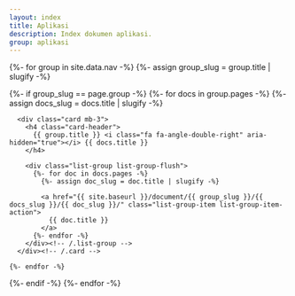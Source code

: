 ```yaml
---
layout: index
title: Aplikasi
description: Index dokumen aplikasi.
group: aplikasi
---
```


{%- for group in site.data.nav -%}
  {%- assign group_slug = group.title | slugify -%}

  {%- if group_slug == page.group -%}
    {%- for docs in group.pages -%}
      {%- assign docs_slug = docs.title | slugify -%}

      <div class="card mb-3">
        <h4 class="card-header">
          {{ group.title }} <i class="fa fa-angle-double-right" aria-hidden="true"></i> {{ docs.title }}
        </h4>

        <div class="list-group list-group-flush">
          {%- for doc in docs.pages -%}
            {%- assign doc_slug = doc.title | slugify -%}

            <a href="{{ site.baseurl }}/document/{{ group_slug }}/{{ docs_slug }}/{{ doc_slug }}/" class="list-group-item list-group-item-action">
              {{ doc.title }}
            </a>
          {%- endfor -%}
        </div><!-- /.list-group -->
      </div><!-- /.card -->

    {%- endfor -%}
  {%- endif -%}
{%- endfor -%}
